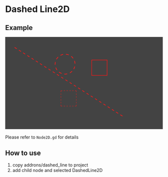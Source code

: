 # Dashed Line2D

## Example

![example](example.jpg)

Please refer to `Node2D.gd` for details

## How to use

1. copy addrons/dashed_line to project
2. add child node and selected DashedLine2D
